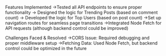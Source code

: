  Features Implemented
->Tested all API endpoints to ensure proper functionality
-> Designed the logic for Trending Posts (based on comment count)
-> Developed the logic for Top Users (based on post count)
 ->Set up navigation routes for seamless page transitions
 ->Integrated Node Fetch for API requests (although backend control could be improved)

Challenges Faced & Resolved
->CORS Issue: Required debugging and proper middleware setup
->Fetching Data: Used Node Fetch, but backend control could be optimized in the future
